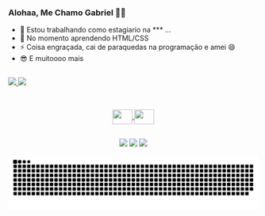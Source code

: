 ### Alohaa, Me Chamo Gabriel 🌴👋


- 🔭 Estou trabalhando como estagiario na *** ...
- 🌱 No momento aprendendo HTML/CSS
- ⚡ Coisa engraçada, cai de paraquedas na programação e amei 😄
- 😎 E muitoooo mais

##


<div>
  <a href="https://github.com/oGabrielMota">
  <img height="180em" src="https://github-readme-stats.vercel.app/api?username=oGabrielMota&show_icons=true&theme=tokyonight&include_all_commits=true&count_private=true"/>
  <img height="100em" src="https://github-readme-stats.vercel.app/api/top-langs/?username=oGabrielMota&layout=compact&langs_count=7&theme=tokyonight"/>
</div>
  
  ##
  
<div align="center" style="display: inline_block"><br>
  <img align="center"  height="30" width="40" src="https://cdn.jsdelivr.net/gh/devicons/devicon/icons/html5/html5-original.svg" />
  <img align="center"  height="30" width="40" src="https://cdn.jsdelivr.net/gh/devicons/devicon/icons/css3/css3-original.svg">
  </div>

  ##
  
  
<div align="center"> 
  <a href="https://www.instagram.com/ogabriel_mota/" target="_blank"><img src="https://img.shields.io/badge/-Instagram-%23E4405F?style=for-the-badge&logo=instagram&logoColor=white" target="_blank"></a>
 <a href = "mailto:gabriel99mota@hotmail.com"><img src="https://img.shields.io/badge/-Gmail-%23333?style=for-the-badge&logo=gmail&logoColor=white" target="_blank"></a>
  <a href="https://www.linkedin.com/in/gabriel-m-44525aa9" target="_blank"><img src="https://img.shields.io/badge/-LinkedIn-%230077B5?style=for-the-badge&logo=linkedin&logoColor=white" target="_blank"></a> 
 
  ![Snake animation](https://github.com/oGabrielMota/oGabrielMota/blob/output/github-contribution-grid-snake.svg)
 
</div>
